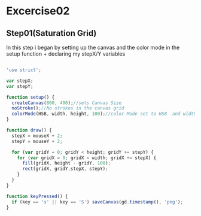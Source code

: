 # Excercise02

## Step01(Saturation Grid)

In this step i began by setting up the canvas and the color mode in the setup function + declaring my stepX/Y variables

```js

'use strict';

var stepX;
var stepY;

function setup() {
  createCanvas(800, 400);//sets Canvas Size
  noStroke();//No strokes in the canvas grid
  colorMode(HSB, width, height, 100);//color Mode set to HSB  and width and height of the canvas
}

function draw() {
  stepX = mouseX + 2;
  stepY = mouseY + 2;

  for (var gridY = 0; gridY < height; gridY += stepY) {
    for (var gridX = 0; gridX < width; gridX += stepX) {
      fill(gridX, height - gridY, 100);
      rect(gridX, gridY,stepX, stepY);
    }
  }
}

function keyPressed() {
  if (key == 's' || key == 'S') saveCanvas(gd.timestamp(), 'png');
}
```


